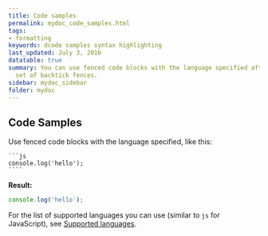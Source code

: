 ```yaml
---
title: Code samples
permalink: mydoc_code_samples.html
tags:
- formatting
keywords: dcode samples syntax highlighting
last_updated: July 3, 2016
datatable: true
summary: You can use fenced code blocks with the language specified after the first
  set of backtick fences.
sidebar: mydoc_sidebar
folder: mydoc
---
```


## Code Samples

Use fenced code blocks with the language specified, like this:

    ```js
    console.log('hello');
    ````

**Result:**

```js
console.log('hello');
```

For the list of supported languages you can use (similar to `js` for JavaScript), see [Supported languages](https://github.com/jneen/rouge/wiki/list-of-supported-languages-and-lexers).

